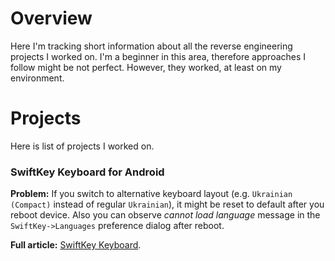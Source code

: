 # Overview

Here I'm tracking short information about all the reverse engineering projects I worked on. I'm a beginner in this area, therefore approaches I follow might be not perfect. However, they worked, at least on my environment.

# Projects

Here is list of projects I worked on. 

### SwiftKey Keyboard for Android

__Problem:__ If you switch to alternative keyboard layout (e.g. `Ukrainian (Compact)` instead of regular `Ukrainian`), it might be reset to default after you reboot device. Also you can observe _cannot load language_ message in the `SwiftKey->Languages` preference dialog after reboot.

__Full article:__ [SwiftKey Keyboard](docs/SwiftKey-Keyboard-for-Android.md).
